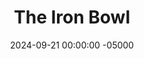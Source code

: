 ---
layout: post
title:  "The Iron Bowl"
date:   2024-09-21 00:00:00 -05000
categories: 
- Recipes
- Ground Meat
permalink: /recipes/iron-bowl
image: /assets/Food/Ground Meat/Iron Bowl/iron-bowl-cover.jpg
ing: ironbowl-ing
facts: ironbowl-facts
section1: Lentils
start2: Frozen spinach, thawed
section2: Spinach
start3: Ground beef, 93/7
section3: Beef
start4: Pumpkin seeds
section4: Pumpkin Seeds
start5: 
section5: 
Prep: 10
Rest: 
Cook: 20
Source1: 
Source2: 
whisk: https://s.samsungfood.com/QHxXu
tags: 
- ground meat
- ground beef
- lentils
- red lentils
- pumpkin seeds
- seeds
- spinach
- frozen spinach
- allspice
- all spice
- cinnamon
- nutmeg
- ginger
- lemon
- iron
- garlic
- onion
Description: If you read through my post <a href="/misc/iron">I Run on Iron</a>, you'll know that ground beef, spinach, lentils, and pumpkin seeds are all very high sources of iron.  This bowl of food packs 13 mg (72 % DV) of iron, as well as being a great source of protein, fiber, and healthy fats. It's also loaded with magnesium, calcium, potassium, zinc, phosphorus, B vitamins, and vitamins E and K.  Not only does it a micronutrient powerhouse, but is also tastes delicious, has 56 g of protein, and only costs $3 per serving.  The flavor profile is very similar to my <a href="/recipes/lebanese-casserole">Lebanese Riced Cauliflower Casserole</a>, but with red lentils and pumpkin seeds in place of cauliflower rice and pine nuts.
Instructions: 
- Lentils - In a medium pot, add your lentils, water, and chicken bouillon powder. Bring to a boil, reduce heat to medium, and let cook for about 6 minutes. See my <a href="/recipes/red-lentils">Easy Red Lentils</a> for a full breakdown on cooking lentils<br><br>

- Spinach - Heat a 12" nonstick pan over medium heat with olive oil. Add your spinach and spices (garlic, onion, cumin, and lemon pepper), and cook (covered) until the water has cooked off and the spinach just begins to stick to the pan (about 10 minutes)<br><br>

- Meat - Heat a 10" cast iron pan over medium heat with olive oil. Add your beef, and brown the meat. When no longer pink, season with soy sauce, garlic, allspice, cinnamon, nutmeg, cloves, and salt<br><br>
- <center><img src="/assets/Food/Ground Meat/Iron Bowl/iron-bowl-pans.jpg" alt="" class="instruction-image"></center><br>

- Seeds - Once the lentils, spinach, and beef are finished, assemble into bowls, and use one of your pans to toast the pumpkin seeds on medium heat for about 5 minutes, or until browned and fragrant. Top each bowl with the seeds, and enjoy<br><br>
- <center><img src="/assets/Food/Ground Meat/Iron Bowl/iron-bowl-seeds.jpg" alt="" class="instruction-image"></center>
---
